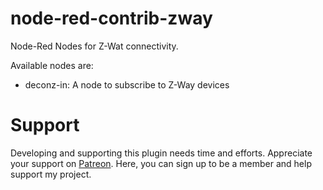 # node-red-contrib-zway
Node-Red Nodes for Z-Wat connectivity.

Available nodes are:
* deconz-in: A node to subscribe to Z-Way devices

# Support
Developing and supporting this plugin needs time and efforts. Appreciate your support on [Patreon](https://www.patreon.com/user?u=24406897). Here, you can sign up to be a member and help support my project.

